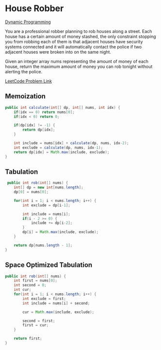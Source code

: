 # House Robber

[Dynamic Programming](../DynamicProgramming.md)

You are a professional robber planning to rob houses along a street. Each house has a certain amount of money stashed, the only constraint stopping you from robbing each of them is that adjacent houses have security systems connected and it will automatically contact the police if two adjacent houses were broken into on the same night.

Given an integer array nums representing the amount of money of each house, return the maximum amount of money you can rob tonight without alerting the police.

[LeetCode Problem Link](https://leetcode.com/problems/house-robber/description/)

## Memoization

```java
public int calculate(int[] dp, int[] nums, int idx) {
    if(idx == 0) return nums[0];
    if(idx < 0) return 0;

    if(dp[idx] != -1) {
        return dp[idx];
    }

    int include = nums[idx] + calculate(dp, nums, idx-2);
    int exclude = calculate(dp, nums, idx-1);
    return dp[idx] = Math.max(include, exclude);
}
```

## Tabulation

```java
 public int rob(int[] nums) {
    int[] dp = new int[nums.length];
    dp[0] = nums[0];

    for(int i = 1; i < nums.length; i++) {
        int exclude = dp[i-1];

        int include = nums[i];
        if(i - 2 >= 0) {
            include += dp[i-2];
        }
        dp[i] = Math.max(include, exclude);
    }

    return dp[nums.length - 1];
}
```

## Space Optimized Tabulation

```java
public int rob(int[] nums) {
    int first = nums[0];
    int second = 0;
    int cur;
    for(int i = 1; i < nums.length; i++) {
        int exclude = first;
        int include = nums[i] + second;

        cur = Math.max(include, exclude);

        second = first;
        first = cur;
    }

    return first;
}
```

